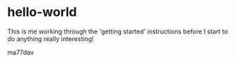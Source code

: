 # hello-world

This is me working through the 'getting started' instructions before I start to do anything really interesting!

ma77dav
